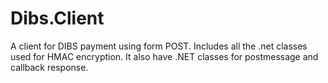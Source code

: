 Dibs.Client
===========

A client for DIBS payment using form POST. Includes all the .net classes used for HMAC encryption. It also have .NET classes for postmessage and callback response.